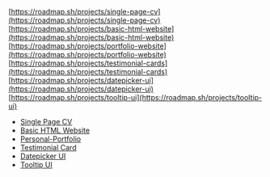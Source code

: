 [https://roadmap.sh/projects/single-page-cv](https://roadmap.sh/projects/single-page-cv)
[https://roadmap.sh/projects/basic-html-website](https://roadmap.sh/projects/basic-html-website)
[https://roadmap.sh/projects/portfolio-website](https://roadmap.sh/projects/portfolio-website)
[https://roadmap.sh/projects/testimonial-cards](https://roadmap.sh/projects/testimonial-cards)
[https://roadmap.sh/projects/datepicker-ui](https://roadmap.sh/projects/datepicker-ui)
[https://roadmap.sh/projects/tooltip-ui](https://roadmap.sh/projects/tooltip-ui)

<ul>
  <li><a href="https://enrikku.github.io/roadmap.sh/single-page-cv/" target="_blank">Single Page CV</a></li>
  <li><a href="https://enrikku.github.io/roadmap.sh/Basic-HTML-Website/" target="_blank">Basic HTML Website</a></li>
  <li><a href="https://enrikku.github.io/roadmap.sh/Personal-Portfolio/" target="_blank">Personal-Portfolio</a></li>
  <li><a href="https://enrikku.github.io/roadmap.sh/Testimonial-Cards/" target="_blank">Testimonial Card</a></li>
  <li><a href="https://enrikku.github.io/roadmap.sh/Datepicker-UI/" target="_blank">Datepicker UI</a></li>
  <li><a href="https://enrikku.github.io/roadmap.sh/Tooltip-UI/" target="_blank">Tooltip UI</a></li>
</ul>